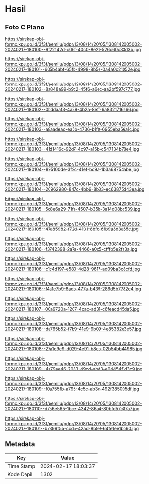 # Hasil

## Foto C Plano

https://sirekap-obj-formc.kpu.go.id/3f3f/pemilu/pdpr/13/08/14/20/05/1308142005002-20240217-180100--9f22142d-c06f-40c0-8e21-526c60c33d3b.jpg

https://sirekap-obj-formc.kpu.go.id/3f3f/pemilu/pdpr/13/08/14/20/05/1308142005002-20240217-180101--605b4abf-65fb-4998-8b5e-0a4a0c21052e.jpg

https://sirekap-obj-formc.kpu.go.id/3f3f/pemilu/pdpr/13/08/14/20/05/1308142005002-20240217-180102--8a848a99-b9c2-45f6-a6ec-aa2bf597c777.jpg

https://sirekap-obj-formc.kpu.go.id/3f3f/pemilu/pdpr/13/08/14/20/05/1308142005002-20240217-180102--0bddaaf3-4a39-4b2a-8eff-6a8321716a66.jpg

https://sirekap-obj-formc.kpu.go.id/3f3f/pemilu/pdpr/13/08/14/20/05/1308142005002-20240217-180103--a8aadeac-ea5b-4736-b1f0-6955eba56a1c.jpg

https://sirekap-obj-formc.kpu.go.id/3f3f/pemilu/pdpr/13/08/14/20/05/1308142005002-20240217-180103--41d1416c-92d7-4c97-a15b-c547134b78e4.jpg

https://sirekap-obj-formc.kpu.go.id/3f3f/pemilu/pdpr/13/08/14/20/05/1308142005002-20240217-180104--895100de-3f2c-41ef-bc9a-1b3a68754abe.jpg

https://sirekap-obj-formc.kpu.go.id/3f3f/pemilu/pdpr/13/08/14/20/05/1308142005002-20240217-180104--20962980-847c-4bb9-8b33-ec63875d43ea.jpg

https://sirekap-obj-formc.kpu.go.id/3f3f/pemilu/pdpr/13/08/14/20/05/1308142005002-20240217-180105--5c8e6a29-71fa-4507-b35b-3a14d08bc539.jpg

https://sirekap-obj-formc.kpu.go.id/3f3f/pemilu/pdpr/13/08/14/20/05/1308142005002-20240217-180105--47a85982-f72d-4101-8bfc-6fb9a3d3a65c.jpg

https://sirekap-obj-formc.kpu.go.id/3f3f/pemilu/pdpr/13/08/14/20/05/1308142005002-20240217-180106--f3742398-2a7a-4466-a0c5-cfffb5e2fa3a.jpg

https://sirekap-obj-formc.kpu.go.id/3f3f/pemilu/pdpr/13/08/14/20/05/1308142005002-20240217-180106--c1c4d197-e580-4d28-9617-ad09ba3c8cfd.jpg

https://sirekap-obj-formc.kpu.go.id/3f3f/pemilu/pdpr/13/08/14/20/05/1308142005002-20240217-180106--f4a1e7b9-8adb-477a-b439-286d5b7782e4.jpg

https://sirekap-obj-formc.kpu.go.id/3f3f/pemilu/pdpr/13/08/14/20/05/1308142005002-20240217-180107--00a9720a-1207-4cac-ad31-c6feacd45da5.jpg

https://sirekap-obj-formc.kpu.go.id/3f3f/pemilu/pdpr/13/08/14/20/05/1308142005002-20240217-180108--da765b52-f7b9-41e9-9b09-4e85382e3e57.jpg

https://sirekap-obj-formc.kpu.go.id/3f3f/pemilu/pdpr/13/08/14/20/05/1308142005002-20240217-180108--27a1e9e9-d029-4e91-b8cb-02b54bb44985.jpg

https://sirekap-obj-formc.kpu.go.id/3f3f/pemilu/pdpr/13/08/14/20/05/1308142005002-20240217-180109--4a79ae46-2083-49cd-abd3-e04454f1d3c9.jpg

https://sirekap-obj-formc.kpu.go.id/3f3f/pemilu/pdpr/13/08/14/20/05/1308142005002-20240217-180109--f0a755fb-a795-4c5c-ab3e-492f385005df.jpg

https://sirekap-obj-formc.kpu.go.id/3f3f/pemilu/pdpr/13/08/14/20/05/1308142005002-20240217-180110--d756e565-1bce-4342-86a4-80bfd57c87a7.jpg

https://sirekap-obj-formc.kpu.go.id/3f3f/pemilu/pdpr/13/08/14/20/05/1308142005002-20240217-180101--b7399f55-ccd5-42ad-8b99-64fe1ee1bb60.jpg


## Metadata

| Key        | Value               |
| ---------- | ------------------- |
| Time Stamp | 2024-02-17 18:03:37 |
| Kode Dapil | 1302                |



